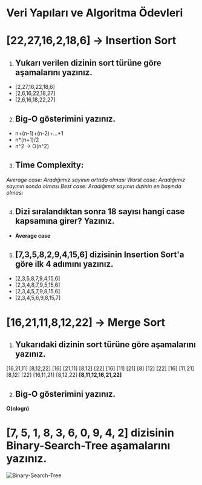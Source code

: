 # Veri Yapıları ve Algoritma Ödevleri

# [22,27,16,2,18,6] -> Insertion Sort

1. ## Yukarı verilen dizinin sort türüne göre aşamalarını yazınız.
- [2,27,16,22,18,6]
- [2,6,16,22,18,27]
- [2,6,16,18,22,27]

2. ## Big-O gösterimini yazınız.
- n+(n-1)+(n-2)+...+1
- n*(n+1)/2
- n^2 -> O(n^2)

3. ## **Time Complexity:**
*Average case: Aradığımız sayının ortada olması*
*Worst case: Aradığımız sayının sonda olması* 
*Best case: Aradığımız sayının dizinin en başında olması* 

4. ## Dizi sıralandıktan sonra 18 sayısı hangi case kapsamına girer? Yazınız. 
- **Average case**

5. ## [7,3,5,8,2,9,4,15,6] dizisinin Insertion Sort'a göre ilk 4 adımını yazınız.
- [2,3,5,8,7,9,4,15,6]
- [2,3,4,8,7,9,5,15,6]
- [2,3,4,5,7,9,8,15,6]
- [2,3,4,5,6,9,8,15,7]

# [16,21,11,8,12,22] -> Merge Sort

1. ## Yukarıdaki dizinin sort türüne göre aşamalarını yazınız.

[16,21,11]            [8,12,22]
[16] [21,11]        [8,12] [22]
[16] [11] [21]    [8] [12] [22]
[16] [11,21]        [8,12] [22]
[16,11,21]            [8,12,22]
       **[8,11,12,16,21,22]**

2. ## Big-O gösterimini yazınız.
**O(nlogn)**

# [7, 5, 1, 8, 3, 6, 0, 9, 4, 2] dizisinin Binary-Search-Tree aşamalarını yazınız.

![Binary-Search-Tree](C:/Users/Tolgahan/Desktop/Screenshot_1.png)